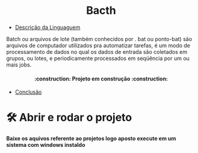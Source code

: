 
<h1 align="center"> Bacth </h1>

* [Descrição da Linguaguem](#inicio)

Batch ou arquivos de lote (também conhecidos por . bat ou ponto-bat) são arquivos de computador utilizados pra automatizar tarefas, é um modo de processamento de dados no qual os dados de entrada são coletados em grupos, ou lotes, e periodicamente processados em seqüência por um ou mais jobs.



<h4 align="center"> 
    :construction:  Projeto em construção  :construction:
</h4>


* [Conclusão](#conclusão)




# 🛠️ Abrir e rodar o projeto

**Baixe os aquivos referente ao projetos logo aposto execute em um sistema com windows instaldo**

